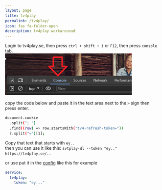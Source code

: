 ```yaml
---
layout: page
title: tv4play
permalink: /tv4play/
icon: fas fa-folder-open
description: tv4play workarounud
---
```




Login to tv4play.se, then press `ctrl + shift + i` or `F12`, then press `console` tab.
<br />
![console](/assets/console.png) <br />

copy the code below and paste it in the text area next to the `>` sign then press enter.

```bash
document.cookie
  .split("; ")
  .find((row) => row.startsWith("tv4-refresh-token="))
  ?.split("=")[1]; 
```

Copy that text that starts with `ey..`<br />
then you can use it like this: `svtplay-dl --token "ey.." https://tv4play.se/..`

or use put it in the [config](/config/) like this for example

```yaml
service:
  tv4play:
    token: "ey..."
```